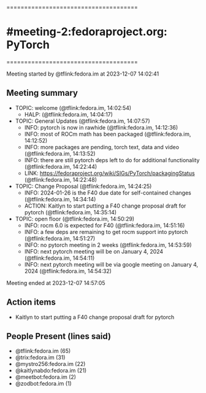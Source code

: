 =====================================
# #meeting-2:fedoraproject.org: PyTorch
=====================================

Meeting started by @tflink:fedora.im at 2023-12-07 14:02:41

Meeting summary
---------------
* TOPIC: welcome (@tflink:fedora.im, 14:02:54)
    * HALP:  (@tflink:fedora.im, 14:04:17)
* TOPIC: General Updates (@tflink:fedora.im, 14:07:57)
    * INFO: pytorch is now in rawhide (@tflink:fedora.im, 14:12:36)
    * INFO: most of ROCm math has been packaged (@tflink:fedora.im, 14:12:52)
    * INFO: more packages are pending, torch text, data and video (@tflink:fedora.im, 14:13:52)
    * INFO: there are still pytorch deps left to do for additional functionality (@tflink:fedora.im, 14:22:44)
    * LINK: https://fedoraproject.org/wiki/SIGs/PyTorch/packagingStatus (@tflink:fedora.im, 14:22:48)
* TOPIC: Change Proposal (@tflink:fedora.im, 14:24:25)
    * INFO: 2024-01-26 is the F40 due date for self-contained changes (@tflink:fedora.im, 14:34:14)
    * ACTION: Kaitlyn to start putting a F40 change proposal draft for pytorch (@tflink:fedora.im, 14:35:14)
* TOPIC: open floor (@tflink:fedora.im, 14:50:29)
    * INFO: rocm 6.0 is expected for F40 (@tflink:fedora.im, 14:51:16)
    * INFO: a few deps are remaining to get rocm support into pytorch (@tflink:fedora.im, 14:51:27)
    * INFO: no pytorch meeting in 2 weeks (@tflink:fedora.im, 14:53:59)
    * INFO: next pytorch meeting will be on January 4, 2024 (@tflink:fedora.im, 14:54:11)
    * INFO: next pytorch meeting will be via google meeting on January 4, 2024 (@tflink:fedora.im, 14:54:32)

Meeting ended at 2023-12-07 14:57:05

Action items
------------
* Kaitlyn to start putting a F40 change proposal draft for pytorch 

People Present (lines said)
---------------------------
* @tflink:fedora.im (65)
* @trix:fedora.im (31)
* @mystro256:fedora.im (22)
* @kaitlynabdo:fedora.im (21)
* @meetbot:fedora.im (2)
* @zodbot:fedora.im (1)
